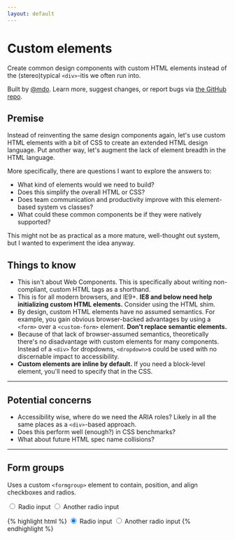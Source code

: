 ```yaml
---
layout: default
---
```


# Custom elements

Create common design components with custom HTML elements instead of the (stereo)typical `<div>`-itis we often run into.

Built by [@mdo](https://twitter.com/mdo). Learn more, suggest changes, or report bugs via [the GitHub repo](https://github.com/mdo/custom-elements).

## Premise

Instead of reinventing the same design components again, let's use custom HTML elements with a bit of CSS to create an extended HTML design language. Put another way, let's augment the lack of element breadth in the HTML language.

More specifically, there are questions I want to explore the answers to:

* What kind of elements would we need to build?
* Does this simplify the overall HTML or CSS?
* Does team communication and productivity improve with this element-based system vs classes?
* What could these common components be if they were natively supported?

This might not be as practical as a more mature, well-thought out system, but I wanted to experiment the idea anyway.

## Things to know

* This isn't about Web Components. This is specifically about writing non-compliant, custom HTML tags as a shorthand.
* This is for all modern browsers, and IE9+. **IE8 and below need help initializing custom HTML elements.** Consider using the HTML shim.
* By design, custom HTML elements have no assumed semantics. For example, you gain obvious browser-backed advantages by using a `<form>` over a `<custom-form>` element. **Don't replace semantic elements.**
* Because of that lack of browser-assumed semantics, theoretically there's no disadvantage with custom elements for many components. Instead of a `<div>` for dropdowns, `<dropdown>`s could be used with no discernable impact to accessibility.
* **Custom elements are inline by default.** If you need a block-level element, you'll need to specify that in the CSS.

---

## Potential concerns

* Accessibility wise, where do we need the ARIA roles? Likely in all the same places as a `<div>`-based approach.
* Does this perform well (enough?) in CSS benchmarks?
* What about future HTML spec name collisions?

---

## Form groups

Uses a custom `<formgroup>` element to contain, position, and align checkboxes and radios.

<formgroup>
  <label for="radio1">
    <input type="radio" id="radio1" name="radios" checked>
    Radio input
  </label>
  <label for="radio2">
    <input type="radio" id="radio2" name="radios">
    Another radio input
  </label>
</formgroup>

{% highlight html %}
<formgroup>
  <label for="radio1">
    <input type="radio" id="radio1" name="radios" checked>
    Radio input
  </label>
  <label for="radio2">
    <input type="radio" id="radio2" name="radios">
    Another radio input
  </label>
</formgroup>
{% endhighlight %}
